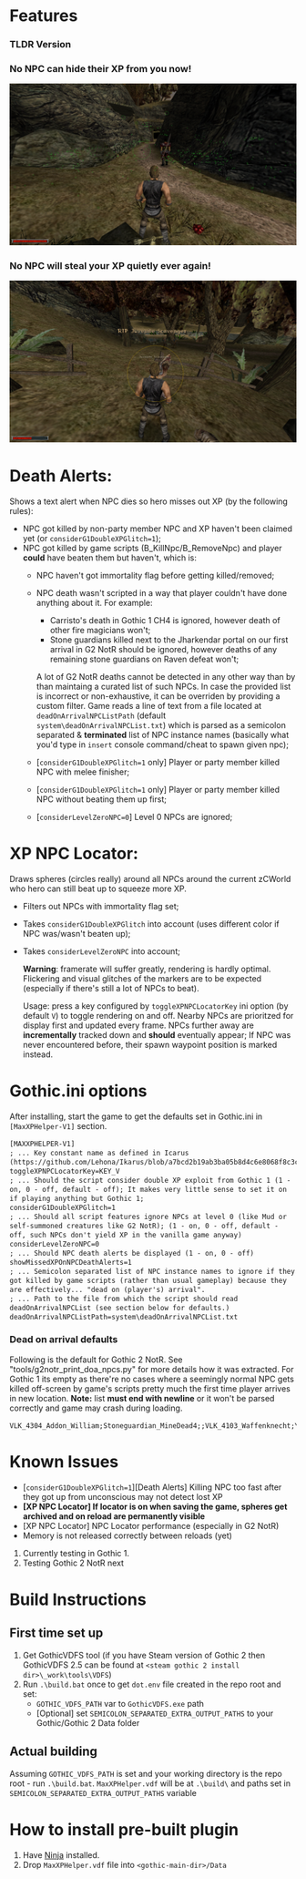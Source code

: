 # Features
### TLDR Version
### No NPC can hide their XP from you now!
![alt No NPC can hide their XP from you now!](pic.png "No NPC can hide their XP from you now!")
### No NPC will steal your XP quietly ever again!
![alt No NPC will steal your XP quietly ever again!](pic2.png "No NPC will steal your XP quietly ever again!")

# Death Alerts: 
Shows a text alert when NPC dies so hero misses out XP (by the following rules):
- NPC got killed by non-party member NPC and XP haven't been claimed yet (or `considerG1DoubleXPGlitch=1`);
- NPC got killed by game scripts (B_KillNpc/B_RemoveNpc) and player **could** have beaten them but haven't, which is: 
    - NPC haven't got immortality flag before getting killed/removed;
    - NPC death wasn't scripted in a way that player couldn't have done anything about it. For example: 
        - Carristo's death in Gothic 1 CH4 is ignored, however death of other fire magicians won't; 
        - Stone guardians killed next to the Jharkendar portal on our first arrival in G2 NotR should be ignored, however deaths of any remaining stone guardians on Raven defeat won't; 
    
        A lot of G2 NotR deaths cannot be detected in any other way than by than maintaing a curated list of such NPCs. In case the provided list is incorrect or non-exhaustive, it can be overriden by providing a custom filter. Game reads a line of text from a file located at `deadOnArrivalNPCListPath` (default `system\deadOnArrivalNPCList.txt`) which is parsed as a semicolon separated & **terminated** list of NPC instance names (basically what you'd type in `insert` console command/cheat to spawn given npc);
    - [`considerG1DoubleXPGlitch=1` only] Player or party member killed NPC with melee finisher;
    - [`considerG1DoubleXPGlitch=1` only] Player or party member killed NPC without beating them up first;
    - [`considerLevelZeroNPC=0`] Level 0 NPCs are ignored;

# XP NPC Locator: 
Draws spheres (circles really) around all NPCs around the current zCWorld who hero can still beat up to squeeze more XP. 
- Filters out NPCs with immortality flag set;
- Takes `considerG1DoubleXPGlitch` into account (uses different color if NPC was/wasn't beaten up);
- Takes `considerLevelZeroNPC` into account;
    
     **Warning**: framerate will suffer greatly, rendering is hardly optimal. Flickering and visual glitches of the markers are to be expected (especially if there's still a lot of NPCs to beat).
     
     Usage: press a key configured by `toggleXPNPCLocatorKey` ini option (by default `V`) to toggle rendering on and off.
    Nearby NPCs are prioritzed for display first and updated every frame. NPCs further away are **incrementally** tracked down and **should** eventually appear; If NPC was never encountered before, their spawn waypoint position is marked instead.

# Gothic.ini options
After installing, start the game to get the defaults set in Gothic.ini in `[MaxXPHelper-V1]` section.

```
[MAXXPHELPER-V1]
; ... Key constant name as defined in Icarus (https://github.com/Lehona/Ikarus/blob/a7bcd2b19ab3ba05b8d4c6e8068f8c3cae9540a2/Ikarus_Const_G1.d#L181)
toggleXPNPCLocatorKey=KEY_V
; ... Should the script consider double XP exploit from Gothic 1 (1 - on, 0 - off, default - off); It makes very little sense to set it on if playing anything but Gothic 1;
considerG1DoubleXPGlitch=1
; ... Should all script features ignore NPCs at level 0 (like Mud or self-summoned creatures like G2 NotR); (1 - on, 0 - off, default - off, such NPCs don't yield XP in the vanilla game anyway)
considerLevelZeroNPC=0
; ... Should NPC death alerts be displayed (1 - on, 0 - off)
showMissedXPOnNPCDeathAlerts=1
; ... Semicolon separated list of NPC instance names to ignore if they got killed by game scripts (rather than usual gameplay) because they are effectively... "dead on (player's) arrival". 
; ... Path to the file from which the script should read deadOnArrivalNPCList (see section below for defaults.)
deadOnArrivalNPCListPath=system\deadOnArrivalNPCList.txt
```
### Dead on arrival defaults
Following is the default for Gothic 2 NotR. See "tools/g2notr_print_doa_npcs.py" for more details how it was extracted. For Gothic 1 its empty as there're no cases where a seemingly normal NPC gets killed off-screen by game's scripts pretty much the first time player arrives in new location. **Note:** list **must end with newline** or it won't be parsed correctly and game may crash during loading.
```
VLK_4304_Addon_William;Stoneguardian_MineDead4;;VLK_4103_Waffenknecht;YGiant_Bug_VinoRitual1;PAL_297_Ritter;VLK_Leiche1;STRF_Leiche2;NOV_653_ToterNovize;Stoneguardian_MineDead2;STRF_1143_Addon_Sklave;NONE_Addon_114_Lance_ADW;STRF_1132_Addon_Sklave;DJG_731_ToterDrachenjaeger;VLK_4105_Waffenknecht;NOV_656_ToterNovize;YGiant_Bug_VinoRitual2;PAL_Leiche4;Stoneguardian_Dead3;STRF_1141_Addon_Sklave;STRF_Leiche7;STRF_1135_Addon_Sklave;Stoneguardian_MineDead3;PIR_1370_Addon_Angus;BDT_10401_Addon_DeadBandit;VLK_4147_Waffenknecht;STRF_Leiche8;DJG_738_ToterDrachenjaeger;DJG_730_ToterDrachenjaeger;NOV_654_ToterNovize;STRF_1142_Addon_Sklave;NOV_652_ToterNovize;VLK_Leiche2;VLK_4145_Waffenknecht;PIR_1371_Addon_Hank;Stoneguardian_Dead1;PAL_Leiche5;STRF_1144_Addon_Sklave;DJG_740_ToterDrachenjaeger;STRF_1131_Addon_Sklave;STRF_Leiche5;VLK_Leiche3;STRF_1134_Addon_Sklave;Stoneguardian_MineDead1;Bruder;DJG_739_ToterDrachenjaeger;STRF_Leiche3;VLK_4152_Olav;STRF_Leiche4;DJG_737_ToterDrachenjaeger;NOV_655_ToterNovize;PAL_298_Ritter;VLK_4104_Waffenknecht;DJG_735_ToterDrachenjaeger;STRF_Leiche1;STRF_Leiche6;Stoneguardian_Dead2;NOV_650_ToterNovize;DJG_734_ToterDrachenjaeger;BDT_10400_Addon_DeadBandit;VLK_4101_Waffenknecht;VLK_4102_Waffenknecht;PAL_Leiche3;DJG_732_ToterDrachenjaeger;PAL_Leiche1;VLK_4146_Waffenknecht;DJG_733_ToterDrachenjaeger;PAL_Leiche2;NOV_651_ToterNovize;DJG_736_ToterDrachenjaeger;STRF_1133_Addon_Sklave
```
# Known Issues 
- [`considerG1DoubleXPGlitch=1`][Death Alerts] Killing NPC too fast after they got up from unconscious may not detect lost XP
- **[XP NPC Locator] If locator is on when saving the game, spheres get archived and on reload are permanently visible**
- [XP NPC Locator] NPC Locator performance (especially in G2 NotR)
- Memory is not released correctly between reloads (yet)

1. Currently testing in Gothic 1.
2. Testing Gothic 2 NotR next

# Build Instructions
## First time set up
1. Get GothicVDFS tool (if you have Steam version of Gothic 2 then GothicVDFS 2.5 can be found at `<steam gothic 2 install dir>\_work\tools\VDFS`)
2. Run `.\build.bat` once to get `dot.env` file created in the repo root and set:
    - `GOTHIC_VDFS_PATH` var to `GothicVDFS.exe` path
    - [Optional] set `SEMICOLON_SEPARATED_EXTRA_OUTPUT_PATHS` to your Gothic/Gothic 2 Data folder
## Actual building
Assuming `GOTHIC_VDFS_PATH` is set and your working directory is the repo root - run `.\build.bat`. `MaxXPHelper.vdf` will be at `.\build\` and paths set in `SEMICOLON_SEPARATED_EXTRA_OUTPUT_PATHS` variable

# How to install pre-built plugin
1. Have [Ninja](https://github.com/szapp/Ninja) installed.
2. Drop `MaxXPHelper.vdf` file into `<gothic-main-dir>/Data`